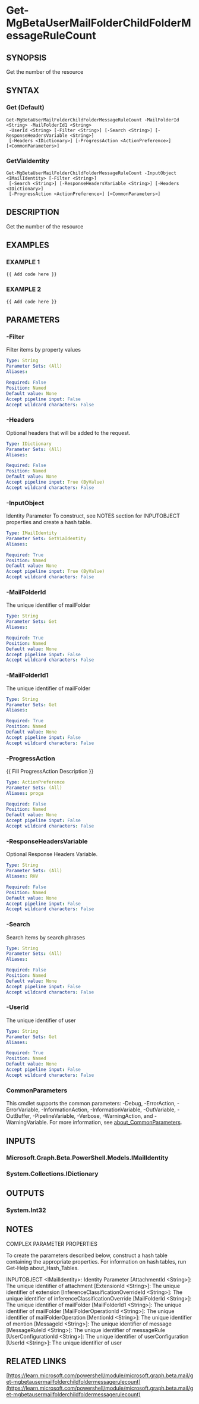 ﻿---
external help file: Microsoft.Graph.Beta.Mail-help.xml
Module Name: Microsoft.Graph.Beta.Mail
online version: https://learn.microsoft.com/powershell/module/microsoft.graph.beta.mail/get-mgbetausermailfolderchildfoldermessagerulecount
schema: 2.0.0
---

# Get-MgBetaUserMailFolderChildFolderMessageRuleCount

## SYNOPSIS
Get the number of the resource

## SYNTAX

### Get (Default)
```
Get-MgBetaUserMailFolderChildFolderMessageRuleCount -MailFolderId <String> -MailFolderId1 <String>
 -UserId <String> [-Filter <String>] [-Search <String>] [-ResponseHeadersVariable <String>]
 [-Headers <IDictionary>] [-ProgressAction <ActionPreference>] [<CommonParameters>]
```

### GetViaIdentity
```
Get-MgBetaUserMailFolderChildFolderMessageRuleCount -InputObject <IMailIdentity> [-Filter <String>]
 [-Search <String>] [-ResponseHeadersVariable <String>] [-Headers <IDictionary>]
 [-ProgressAction <ActionPreference>] [<CommonParameters>]
```

## DESCRIPTION
Get the number of the resource

## EXAMPLES

### EXAMPLE 1
```
{{ Add code here }}
```

### EXAMPLE 2
```
{{ Add code here }}
```

## PARAMETERS

### -Filter
Filter items by property values

```yaml
Type: String
Parameter Sets: (All)
Aliases:

Required: False
Position: Named
Default value: None
Accept pipeline input: False
Accept wildcard characters: False
```

### -Headers
Optional headers that will be added to the request.

```yaml
Type: IDictionary
Parameter Sets: (All)
Aliases:

Required: False
Position: Named
Default value: None
Accept pipeline input: True (ByValue)
Accept wildcard characters: False
```

### -InputObject
Identity Parameter
To construct, see NOTES section for INPUTOBJECT properties and create a hash table.

```yaml
Type: IMailIdentity
Parameter Sets: GetViaIdentity
Aliases:

Required: True
Position: Named
Default value: None
Accept pipeline input: True (ByValue)
Accept wildcard characters: False
```

### -MailFolderId
The unique identifier of mailFolder

```yaml
Type: String
Parameter Sets: Get
Aliases:

Required: True
Position: Named
Default value: None
Accept pipeline input: False
Accept wildcard characters: False
```

### -MailFolderId1
The unique identifier of mailFolder

```yaml
Type: String
Parameter Sets: Get
Aliases:

Required: True
Position: Named
Default value: None
Accept pipeline input: False
Accept wildcard characters: False
```

### -ProgressAction
{{ Fill ProgressAction Description }}

```yaml
Type: ActionPreference
Parameter Sets: (All)
Aliases: proga

Required: False
Position: Named
Default value: None
Accept pipeline input: False
Accept wildcard characters: False
```

### -ResponseHeadersVariable
Optional Response Headers Variable.

```yaml
Type: String
Parameter Sets: (All)
Aliases: RHV

Required: False
Position: Named
Default value: None
Accept pipeline input: False
Accept wildcard characters: False
```

### -Search
Search items by search phrases

```yaml
Type: String
Parameter Sets: (All)
Aliases:

Required: False
Position: Named
Default value: None
Accept pipeline input: False
Accept wildcard characters: False
```

### -UserId
The unique identifier of user

```yaml
Type: String
Parameter Sets: Get
Aliases:

Required: True
Position: Named
Default value: None
Accept pipeline input: False
Accept wildcard characters: False
```

### CommonParameters
This cmdlet supports the common parameters: -Debug, -ErrorAction, -ErrorVariable, -InformationAction, -InformationVariable, -OutVariable, -OutBuffer, -PipelineVariable, -Verbose, -WarningAction, and -WarningVariable. For more information, see [about_CommonParameters](http://go.microsoft.com/fwlink/?LinkID=113216).

## INPUTS

### Microsoft.Graph.Beta.PowerShell.Models.IMailIdentity
### System.Collections.IDictionary
## OUTPUTS

### System.Int32
## NOTES
COMPLEX PARAMETER PROPERTIES

To create the parameters described below, construct a hash table containing the appropriate properties.
For information on hash tables, run Get-Help about_Hash_Tables.

INPUTOBJECT \<IMailIdentity\>: Identity Parameter
  \[AttachmentId \<String\>\]: The unique identifier of attachment
  \[ExtensionId \<String\>\]: The unique identifier of extension
  \[InferenceClassificationOverrideId \<String\>\]: The unique identifier of inferenceClassificationOverride
  \[MailFolderId \<String\>\]: The unique identifier of mailFolder
  \[MailFolderId1 \<String\>\]: The unique identifier of mailFolder
  \[MailFolderOperationId \<String\>\]: The unique identifier of mailFolderOperation
  \[MentionId \<String\>\]: The unique identifier of mention
  \[MessageId \<String\>\]: The unique identifier of message
  \[MessageRuleId \<String\>\]: The unique identifier of messageRule
  \[UserConfigurationId \<String\>\]: The unique identifier of userConfiguration
  \[UserId \<String\>\]: The unique identifier of user

## RELATED LINKS

[https://learn.microsoft.com/powershell/module/microsoft.graph.beta.mail/get-mgbetausermailfolderchildfoldermessagerulecount](https://learn.microsoft.com/powershell/module/microsoft.graph.beta.mail/get-mgbetausermailfolderchildfoldermessagerulecount)

